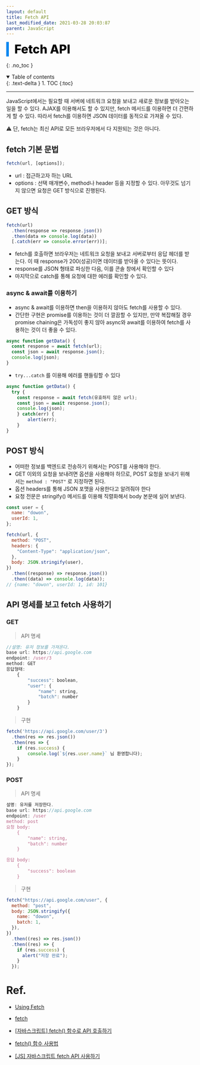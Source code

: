 ```yaml
---
layout: default
title: Fetch API
last_modified_date: 2021-03-28 20:03:87
parent: JavaScript
---
```


<div style="font-size:32px; font-weight: 800; border-left: 7px solid #0687f0; padding-left:15px !important; color:#000000; margin-bottom:15px;">Fetch API</div>

{: .no_toc }

<details open markdown="block">
  <summary>
    Table of contents
  </summary>
  {: .text-delta }
1. TOC
{:toc}
</details>

---

JavaScript에서는 필요할 때 서버에 네트워크 요청을 보내고 새로운 정보를 받아오는 일을 할 수 있다. AJAX를 이용해서도 할 수 있지만, fetch 메서드를 이용하면 더 간편하게 할 수 있다. 따라서 fetch를 이용하면 JSON 데이터를 동적으로 가져올 수 있다.

⚠️ 단, fetch는 최신 API로 모든 브라우저에서 다 지원되는 것은 아니다.

## fetch 기본 문법

```jsx
fetch(url, [options]);
```

- url : 접근하고자 하는 URL
- options : 선택 매개변수, method나 header 등을 지정할 수 있다. 아무것도 넘기지 않으면 요청은 GET 방식으로 진행된다.

## GET 방식

```jsx
fetch(url)
  .then(response => response.json())
  .then(data => console.log(data))
  [.catch(err => console.error(err))];
```

- fetch를 호출하면 브라우저는 네트워크 요청을 보내고 서버로부터 응답 헤더를 받는다. 이 때 response가 200(성공)이면 데이터를 받아올 수 있다는 뜻이다.
- response를 JSON 형태로 파싱한 다음, 이를 콘솔 창에서 확인할 수 있다
- 마지막으로 catch를 통해 요청에 대한 에러를 확인할 수 있다.

### async & await를 이용하기

- async & await를 이용하면 then을 이용하지 않아도 fetch를 사용할 수 있다.
- 간단한 구현은 promise를 이용하는 것이 더 깔끔할 수 있지만, 만약 복잡해질 경우 promise chaining은 가독성이 좋지 않아 async와 await를 이용하여 fetch를 사용하는 것이 더 좋을 수 있다.

```jsx
async function getData() {
  const response = await fetch(url);
  const json = await response.json();
  console.log(json);
}
```

- `try...catch` 를 이용해 에러를 핸들링할 수 있다

```jsx
async function getData() {
  try {
    const response = await fetch(유효하지 않은 url);
    const json = await response.json();
    console.log(json);
    } catch(err) {
        alert(err);
    }
}
```

## POST 방식

- 어떠한 정보를 백엔드로 전송하기 위해서는 POST를 사용해야 한다.
- GET 이외의 요청을 보내려면 옵션을 사용해야 하므로, POST 요청을 보내기 위해서는 `method : "POST"` 로 지정하면 된다.
- 옵션 headers를 통해 JSON 포맷을 사용한다고 알려줘야 한다
- 요청 전문은 stringify() 메서드를 이용해 직렬화해서 body 본문에 실어 보낸다.

```jsx
const user = {
  name: "dowon",
  userId: 1,
};

fetch(url, {
  method: "POST",
  headers: {
    "Content-Type": "application/json",
  },
  body: JSON.stringify(user),
})
  .then((response) => response.json())
  .then((data) => console.log(data));
// {name: "dowon", userId: 1, id: 101}
```

## API 명세를 보고 fetch 사용하기

### GET

> API 명세

```jsx
//설명: 유저 정보를 가져온다.
base url: https://api.google.com
endpoint: /user/3
method: GET
응답형태:
    {
        "success": boolean,
        "user": {
            "name": string,
            "batch": number
        }
    }
```

> 구현

```jsx
fetch('https://api.google.com/user/3')
  .then(res => res.json())
  .then(res => {
    if (res.success) {
        console.log(`${res.user.name}` 님 환영합니다);
    }
});
```

### POST

> API 명세

```jsx
설명: 유저를 저장한다.
base url: https://api.google.com
endpoint: /user
method: post
요청 body:
    {
        "name": string,
        "batch": number
    }

응답 body:
    {
        "success": boolean
    }
```

> 구현

```jsx
fetch("https://api.google.com/user", {
  method: "post",
  body: JSON.stringify({
    name: "dowon",
    batch: 1,
  }),
})
  .then((res) => res.json())
  .then((res) => {
    if (res.success) {
      alert("저장 완료");
    }
  });
```

# Ref.

- [Using Fetch](https://developer.mozilla.org/en-US/docs/Web/API/Fetch_API/Using_Fetch)

- [fetch](https://ko.javascript.info/fetch)

- [[자바스크립트] fetch() 함수로 API 호출하기](https://www.daleseo.com/js-window-fetch/)

- [fetch() 함수 사용법](https://yeri-kim.github.io/posts/fetch/)

- [[JS] 자바스크립트 fetch API 사용하기](https://hogni.tistory.com/142)
